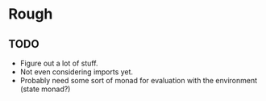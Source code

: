 # Rough

## TODO

- Figure out a lot of stuff.
- Not even considering imports yet.
- Probably need some sort of monad for evaluation with the environment (state monad?)
